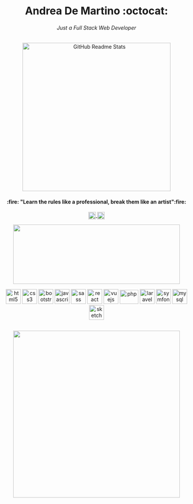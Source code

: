 <h1 align="center">Andrea De Martino :octocat: </h1>
<h6 align="center">Just a Full Stack Web Developer	</h6>

<p align="center">
 <img width="400px" src="https://magiccopy.xyz/assets/images/hadder.gif" align="center" alt="GitHub Readme Stats" />
</p>

<p align="center">
 <h4 align="center">:fire:	"Learn the rules like a professional, break them like an artist":fire:	</h4>
</p>

<p align="center">
  <a href=https://codepen.io/andreademartino target="blank"><img align="center" src=https://cdn.jsdelivr.net/npm/simple-icons@3.0.1/icons/codepen.svg            alt="andreademartino" height="20" width="20" />
  </a>
  <a href=https://www.linkedin.com/in/andrea-de-martino target="blank"><img align="center" src="https://seeklogo.com/images/L/linkedin-icon-logo-05B2880899-seeklogo.com.png" alt="andreademartino" height="20" width="20" />
  </a>
</p>

<p align="center">
  <img width="450" height="160" src="https://github-readme-stats-swart-psi.vercel.app/api?username=andreademartino&theme=prussian&show_icons=true&hide=contribs,issues">
</p>

<p align="center">

  <img src="https://devicons.github.io/devicon/devicon.git/icons/html5/html5-original-wordmark.svg" alt="html5" width="40" height="40"/> 
  <img src="https://devicons.github.io/devicon/devicon.git/icons/css3/css3-original-wordmark.svg" alt="css3" width="40" height="40"/>
  <img src="https://devicons.github.io/devicon/devicon.git/icons/bootstrap/bootstrap-plain.svg" alt="bootstrap" width="40" height="40"/> 
  <img src="https://devicons.github.io/devicon/devicon.git/icons/javascript/javascript-original.svg" alt="javascript" width="40" height="40"/>
  <img src="https://devicons.github.io/devicon/devicon.git/icons/sass/sass-original.svg" alt="sass" width="40" height="40"/> 
  <img src="https://devicons.github.io/devicon/devicon.git/icons/react/react-original-wordmark.svg" alt="react" width="40" height="40"/> 
  <img src="https://devicons.github.io/devicon/devicon.git/icons/vuejs/vuejs-original-wordmark.svg" alt="vuejs" width="40" height="40"/>
  
  <img src="https://upload.wikimedia.org/wikipedia/commons/thumb/3/31/Webysther_20160423_-_Elephpant.svg/350px-Webysther_20160423_-_Elephpant.svg.png" alt="php" width="50" height="38"/> 
  <img src="https://devicons.github.io/devicon/devicon.git/icons/laravel/laravel-plain-wordmark.svg" alt="laravel" width="40" height="40"/> 
  <img src="https://seeklogo.com/images/S/symfony-logo-AA34C8FC16-seeklogo.com.png" alt="symfony" width="40" height="40"/> 
  <img src="https://www.freepnglogos.com/uploads/logo-mysql-png/logo-mysql-mysql-logo-png-images-are-download-crazypng-21.png" alt="mysql" width="40" height="40"/> 
<img src="https://www.vectorlogo.zone/logos/sketchapp/sketchapp-icon.svg" alt="sketch" width="40" height="40"/> 

</p>

##

<p align="center">
  <img height="450" src="https://wakatime.com/share/@5470f511-c670-4702-a181-138e104c1f28/5439f217-b1c3-478c-9237-5cb26a2a5f47.svg">
</p>


